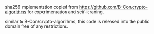 sha256 implementation copied from https://github.com/B-Con/crypto-algorithms for experimentation and self-leraning.

similar to B-Con/crypto-algorithms, this code is released into the public domain free of any restrictions.
